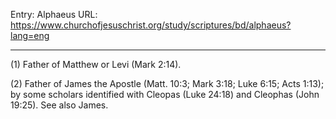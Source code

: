 Entry: Alphaeus
URL: https://www.churchofjesuschrist.org/study/scriptures/bd/alphaeus?lang=eng

---

(1) Father of Matthew or Levi (Mark 2:14).

(2) Father of James the Apostle (Matt. 10:3; Mark 3:18; Luke 6:15; Acts 1:13); by some scholars identified with Cleopas (Luke 24:18) and Cleophas (John 19:25). See also James.
